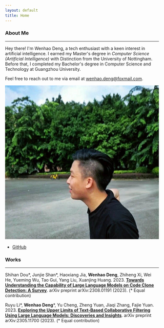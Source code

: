 ```yaml
---
layout: default
title: Home
---
```


### About Me
---
Hey there! I'm Wenhao Deng, a tech enthusiast with a keen interest in artificial intelligence. I earned my Master's degree in *Computer Science (Artificial Intelligence)* with Distinction from the University of Nottingham. Before that, I completed my Bachelor's degree in Computer Science and Technology at Guangzhou University.

Feel free to reach out to me via email at wenhao.deng@foxmail.com.


<div class="about-container">
  <div class="about-image">
    <img src="/public/pic.jpg" alt="Wenhao's Picture" />
  </div>
  <div class="about-social">
    <ul>
      <!-- <li><a href="https://www.instagram.com/your_username/" target="_blank" rel="noopener noreferrer"><i class="fab fa-instagram"></i> Instagram</a></li> -->
      <!-- <li><a href="https://twitter.com/dw3nhao" target="_blank" rel="noopener noreferrer"><i class="fab fa-twitter"></i> Twitter</a></li> -->
      <li><a href="https://github.com/w3nhao" target="_blank" rel="noopener noreferrer"><i class="fab fa-github"></i> GitHub</a></li>
      <!-- <li><i class="fab fa-weixin"></i> WeChat: your_wechat_id</li> -->
    </ul>
  </div>
</div>


### Works
---
Shihan Dou\*, Junjie Shan\*, Haoxiang Jia, **Wenhao Deng**, Zhiheng Xi, Wei He, Yueming Wu, Tao Gui, Yang Liu, Xuanjing Huang. 2023. [**Towards Understanding the Capability of Large Language Models on Code Clone Detection: A Survey**](https://arxiv.org/abs/2308.01191). arXiv preprint arXiv:2308.01191 (2023). (* Equal contribution)

Ruyu Li\*, **Wenhao Deng**\*, Yu Cheng, Zheng Yuan, Jiaqi Zhang, Fajie Yuan. 2023. [**Exploring the Upper Limits of Text-Based Collaborative Filtering Using Large Language Models: Discoveries and Insights**](https://arxiv.org/abs/2305.11700). arXiv preprint arXiv:2305.11700 (2023). (* Equal contribution)

